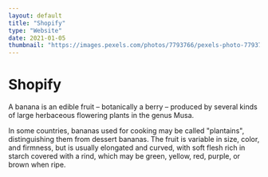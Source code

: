 ```yaml
---
layout: default
title: "Shopify"
type: "Website"
date: 2021-01-05
thumbnail: "https://images.pexels.com/photos/7793766/pexels-photo-7793766.jpeg?auto=compress&cs=tinysrgb&dpr=2&h=750&w=1260"
---
```

# Shopify

A banana is an edible fruit – botanically a berry – produced by several kinds
of large herbaceous flowering plants in the genus Musa.

In some countries, bananas used for cooking may be called "plantains",
distinguishing them from dessert bananas. The fruit is variable in size, color,
and firmness, but is usually elongated and curved, with soft flesh rich in
starch covered with a rind, which may be green, yellow, red, purple, or brown
when ripe.